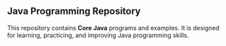 ##  Java Programming Repository


This repository contains **Core Java** programs and examples. It is designed for learning, practicing, and improving Java programming skills.

